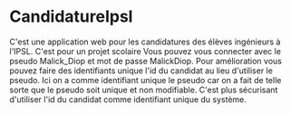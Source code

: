 # CandidatureIpsl
C'est une application web pour les candidatures des élèves ingénieurs à l'IPSL. C'est pour un projet scolaire
Vous pouvez vous connecter avec le pseudo Malick_Diop et mot de passe MalickDiop.
Pour amélioration vous pouvez faire des identifiants unique l'id du candidat au lieu d'utiliser le pseudo.
Ici on a comme identifiant unique le pseudo car on a fait de telle sorte que le pseudo soit unique et non modifiable.
C'est plus sécurisant d'utiliser l'id du candidat comme identifiant unique du système.
